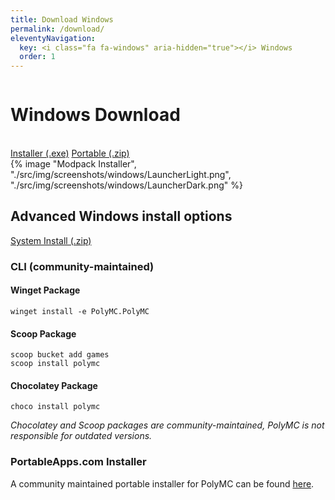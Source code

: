 ```yaml
---
title: Download Windows
permalink: /download/
eleventyNavigation:
  key: <i class="fa fa-windows" aria-hidden="true"></i> Windows
  order: 1
---
```


<div class="download-content">
    <div class="row">
    <div class="column">
      <div>
        <h1>Windows Download</h1>
        <br>
        <a class="button is-big" href="https://github.com/PolyMC/PolyMC/releases/download/{{version.current}}/PolyMC-Windows-x86_64-Setup-{{version.current}}.exe">Installer (.exe)</a>
        <a class="button is-big" href="https://github.com/PolyMC/PolyMC/releases/download/{{version.current}}/PolyMC-Windows-x86_64-Portable-{{version.current}}.zip">Portable (.zip)</a>
      </div>
    </div>
    <div class="column">
      {% image "Modpack Installer", "./src/img/screenshots/windows/LauncherLight.png", "./src/img/screenshots/windows/LauncherDark.png" %}
    </div>
  </div>
</div>

<div class="infobox top">

## Advanced Windows install options

[System Install (.zip)](https://github.com/PolyMC/PolyMC/releases/download/{{version.current}}/PolyMC-Windows-x86_64-{{version.current}}.zip)


### CLI (community-maintained)

#### Winget Package

```
winget install -e PolyMC.PolyMC
```

#### Scoop Package

```
scoop bucket add games
scoop install polymc
```

#### Chocolatey Package

```
choco install polymc
```

*Chocolatey and Scoop packages are community-maintained, PolyMC is not responsible for outdated versions.*

### PortableApps.com Installer

A community maintained portable installer for PolyMC can be found [here](https://FayneAldan.github.io/PolyMCPortable/).
</div>
